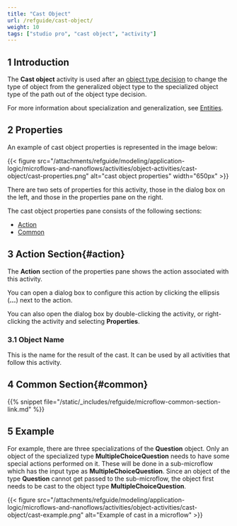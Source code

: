 ```yaml
---
title: "Cast Object"
url: /refguide/cast-object/
weight: 10
tags: ["studio pro", "cast object", "activity"]
---
```


## 1 Introduction

The **Cast object** activity is used after an [object type decision](/refguide/object-type-decision/) to change the type of object from the generalized object type to the specialized object type of the path out of the object type decision.

For more information about specialization and generalization, see [Entities](/refguide/entities/).

## 2 Properties

An example of cast object properties is represented in the image below:

{{< figure src="/attachments/refguide/modeling/application-logic/microflows-and-nanoflows/activities/object-activities/cast-object/cast-properties.png" alt="cast object properties" width="650px" >}}

There are two sets of properties for this activity, those in the dialog box on the left, and those in the properties pane on the right.

The cast object properties pane consists of the following sections:

* [Action](#action)
* [Common](#common)

## 3 Action Section{#action}

The **Action** section of the properties pane shows the action associated with this activity.

You can open a dialog box to configure this action by clicking the ellipsis (**…**) next to the action.

You can also open the dialog box by double-clicking the activity, or right-clicking the activity and selecting **Properties**.

### 3.1 Object Name

This is the name for the result of the cast. It can be used by all activities that follow this activity.

## 4 Common Section{#common}

{{% snippet file="/static/_includes/refguide/microflow-common-section-link.md" %}}

## 5 Example

For example, there are three specializations of the **Question** object. Only an object of the specialized type **MultipleChoiceQuestion** needs to have some special actions performed on it. These will be done in a sub-microflow which has the input type as **MultipleChoiceQuestion**. Since an object of the type **Question** cannot get passed to the sub-microflow, the object first needs to be cast to the object type **MultipleChoiceQuestion**.

{{< figure src="/attachments/refguide/modeling/application-logic/microflows-and-nanoflows/activities/object-activities/cast-object/cast-example.png" alt="Example of cast in a microflow" >}}
